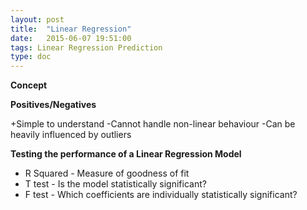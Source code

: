 ```yaml
---
layout: post
title:  "Linear Regression"
date:   2015-06-07 19:51:00
tags: Linear Regression Prediction
type: doc
---
```


**Concept**


**Positives/Negatives**

+Simple to understand
-Cannot handle non-linear behaviour
-Can be heavily influenced by outliers


**Testing the performance of a Linear Regression Model**

- R Squared - Measure of goodness of fit
- T test - Is the model statistically significant? 
- F test - Which coefficients are individually statistically significant?


